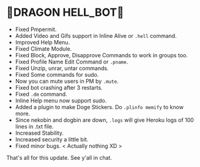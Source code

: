 # 🐲DRAGON HELL_BOT🐲

- Fixed Pmpermit.
- Added Video and Gifs support in Inline Alive or `.hell` command.
- Improved Help Menu.
- Fixed Climate Module.
- Fixed Block, Approve, Disapprove Commands to work in groups too.
- Fixed Profile Name Edit Command or `.pname`.
- Fixed Unzip, unrar, untar commands.
- Fixed Some commands for sudo.
- Now you can mute users in PM by `.mute`.
- Fixed bot crashing after 3 restarts.
- Fixed `.dm` command.
- Inline Help menu now support sudo.
- Added a plugin to make Doge Stickers. Do `.plinfo memify` to know more.
- Since nekobin and dogbin are down, `.logs` will give Heroku logs of 100 lines in .txt file.
- Increased Stability.
- Increased security a little bit.
- Fixed minor bugs. < Actually nothing XD >

That's all for this update. See y'all in chat. 
